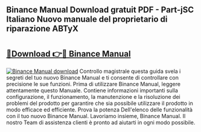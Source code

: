 ## Binance Manual Download gratuit PDF - Part-jSC Italiano Nuovo manuale del proprietario di riparazione ABTyX

# <h2><a href="http://dfepmc0.blite.top/?on=Binance+Manual">🔗Download 👉🔴 Binance Manual</a></h2>

[![Binance Manual download](https://i.imgur.com/lujVjoI.png)](http://dfepmc0.blite.top/?on=Binance+Manual)
Controllo magistrale questa guida svela i segreti del tuo nuovo Binance Manual e ti consente di controllare con precisione le sue funzioni. Prima di utilizzare Binance Manual, leggere attentamente questo Manuale. Contiene informazioni importanti sulla configurazione, il funzionamento, la manutenzione e la risoluzione dei problemi del prodotto per garantire che sia possibile utilizzare il prodotto in modo efficace ed efficiente. Prova la potenza Dell'elenco delle funzionalità con il tuo nuovo Binance Manual. Lavoriamo insieme, Binance Manual. Il nostro Team di assistenza clienti è pronto ad aiutarti in ogni modo possibile.
